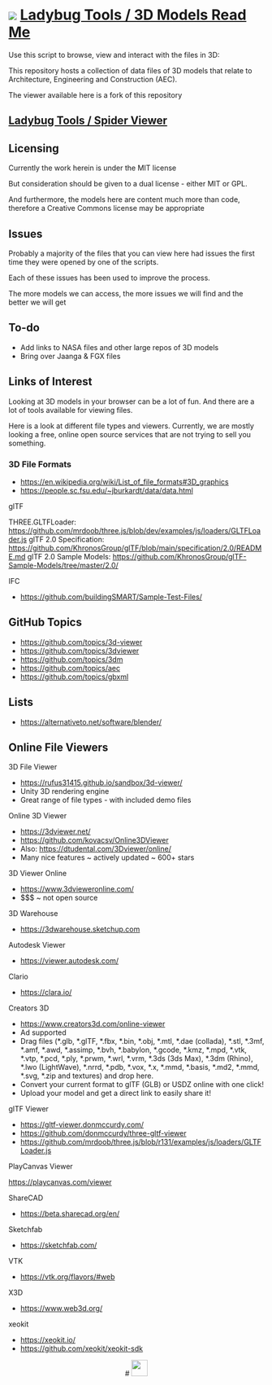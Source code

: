 # [![](https://pushme-pullyou.github.io/tootoo-2021/lib/assets/icons/mark-github.svg )](https://github.com/ladybug-tools/3d-models/ "Source code on GitHub" )  [Ladybug Tools / 3D Models Read Me]( https://ladybug.tools/3d-models/#README.md)

Use this script to browse, view and interact with the files in 3D:

This repository hosts a collection of data files of 3D models that relate to Architecture, Engineering and Construction (AEC).

The viewer available here is a fork of this repository

## [Ladybug Tools / Spider Viewer]( https://www.ladybug.tools/spider-2021/spider-viewer )


## Licensing

Currently the work herein is under the MIT license

But consideration should be given to a dual license - either MIT or GPL.

And furthermore, the models here are content much more than code, therefore a Creative Commons license may be appropriate

## Issues

Probably a majority of the files that you can view here had issues the first time they were opened by one of the scripts.

Each of these issues has been used to improve the process.

The more models we can access, the more issues we will find and the better we will get


## To-do

* Add links to NASA files and other large repos of 3D models
* Bring over Jaanga & FGX files



## Links of Interest

Looking at 3D models in your browser can be a lot of fun. And there are a lot of tools available for viewing files.

Here is a look at different file types and viewers. Currently, we are mostly looking a free, online open source services that are not trying to sell you something.


### 3D File Formats

* https://en.wikipedia.org/wiki/List_of_file_formats#3D_graphics
* https://people.sc.fsu.edu/~jburkardt/data/data.html

glTF

THREE.GLTFLoader: https://github.com/mrdoob/three.js/blob/dev/examples/js/loaders/GLTFLoader.js
glTF 2.0 Specification: https://github.com/KhronosGroup/glTF/blob/main/specification/2.0/README.md
glTF 2.0 Sample Models: https://github.com/KhronosGroup/glTF-Sample-Models/tree/master/2.0/

IFC
* https://github.com/buildingSMART/Sample-Test-Files/


## GitHub Topics

* https://github.com/topics/3d-viewer
* https://github.com/topics/3dviewer
* https://github.com/topics/3dm
* https://github.com/topics/aec
* https://github.com/topics/gbxml

## Lists

* https://alternativeto.net/software/blender/

## Online File Viewers

3D File Viewer

* https://rufus31415.github.io/sandbox/3d-viewer/
* Unity 3D rendering engine
* Great range of file types - with included demo files


Online 3D Viewer

* https://3dviewer.net/
* https://github.com/kovacsv/Online3DViewer
* Also: https://dtudental.com/3Dviewer/online/
* Many nice features ~ actively updated ~ 600+ stars

3D Viewer Online

* https://www.3dvieweronline.com/
* $$$ ~ not open source

3D Warehouse

* https://3dwarehouse.sketchup.com


Autodesk Viewer

* https://viewer.autodesk.com/

Clario

* https://clara.io/

Creators 3D

* https://www.creators3d.com/online-viewer
* Ad supported
* Drag files (*.glb, *.glTF, *.fbx, *.bin, *.obj, *.mtl, *.dae (collada), *.stl, *.3mf, *.amf, *.awd, *.assimp, *.bvh, *.babylon, *.gcode, *.kmz, *.mpd, *.vtk, *.vtp, *.pcd, *.ply, *.prwm, *.wrl, *.vrm, *.3ds (3ds Max), *.3dm (Rhino), *.lwo (LightWave), *.nrrd, *.pdb, *.vox, *.x, *.mmd, *.basis, *.md2, *.mmd, *.svg, *.zip and textures) and drop here.
* Convert your current format to glTF (GLB) or USDZ online with one click!
* Upload your model and get a direct link to easily share it!


glTF Viewer

* https://gltf-viewer.donmccurdy.com/
* https://github.com/donmccurdy/three-gltf-viewer
* https://github.com/mrdoob/three.js/blob/r131/examples/js/loaders/GLTFLoader.js


PlayCanvas Viewer

https://playcanvas.com/viewer

ShareCAD

* https://beta.sharecad.org/en/


Sketchfab

* https://sketchfab.com/

VTK

* https://vtk.org/flavors/#web

X3D

* https://www.web3d.org/


xeokit

* https://xeokit.io/
* https://github.com/xeokit/xeokit-sdk




<center title="dingbat" >
# <a href=javascript:window.scrollTo(0,0); style=text-decoration:none; ><img src="https://ladybug.tools/assets/svg/ladybug.svg" width=32 ></a>
</center>
